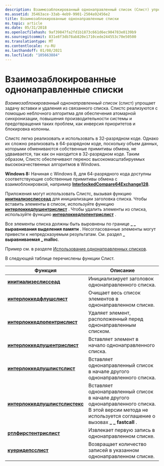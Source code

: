 ```yaml
---
description: Взаимозаблокированный однонаправленный список (Слист) упрощает задачу вставки и удаления из связанного списка.
ms.assetid: 35463ace-33ab-4eb9-9901-2504a92456e2
title: Взаимозаблокированные однонаправленные списки
ms.topic: article
ms.date: 05/31/2018
ms.openlocfilehash: 9af39847fa2fd1b1873c661d6ec904783e0139b9
ms.sourcegitcommit: 831e8f3db78ab820e1710cede244553c70e50500
ms.translationtype: MT
ms.contentlocale: ru-RU
ms.lasthandoff: 01/08/2021
ms.locfileid: "105663884"
---
```

# <a name="interlocked-singly-linked-lists"></a>Взаимозаблокированные однонаправленные списки

*Взаимозаблокированный однонаправленный список* (слист) упрощает задачу вставки и удаления из связанного списка. Слистс реализуются с помощью неблочного алгоритма для обеспечения атомарной синхронизации, повышения производительности системы и предотвращения таких проблем, как инверсия приоритетов и блокировка колонны.

Слистс легко реализовать и использовать в 32-разрядном коде. Однако их сложно реализовать в 64-разрядном коде, поскольку объем данных, которыми обмениваются собственные примитивы обмена, не удваивается, так как он находится в 32-разрядном коде. Таким образом, Слистс обеспечивают перенос высокомасштабируемых высококачественных алгоритмов в Windows.

**Windows 8:** Начиная с Windows 8, для 64-разрядного кода доступны соответствующие собственные примитивы обмена с взаимоблокировкой, например [**InterlockedCompare64Exchange128**](/previous-versions/windows/desktop/legacy/ms683553(v=vs.85)).

Приложения могут использовать Слистс, вызывая функцию [**инитиализеслиссеад**](/windows/win32/api/interlockedapi/nf-interlockedapi-initializeslisthead) для инициализации заголовка списка. Чтобы вставить элементы в список, используйте функцию [**интерлоккедпушентрислист**](/windows/win32/api/interlockedapi/nf-interlockedapi-interlockedpushentryslist) . Чтобы удалить элементы из списка, используйте функцию [**интерлоккедпопентрислист**](/windows/win32/api/interlockedapi/nf-interlockedapi-interlockedpopentryslist) .

Все элементы списка должны быть выровнены по границе **\_ \_ выравнивания выделения памяти** . Несогласованные элементы могут привести к непредсказуемым результатам. См. раздел **\_ выравниваемая \_ malloc**.

Пример см. в разделе [Использование однонаправленных списков](using-singly-linked-lists.md).

В следующей таблице перечислены функции Слист.



| Функция                                                         | Описание                                                                                                                                               |
|------------------------------------------------------------------|-----------------------------------------------------------------------------------------------------------------------------------------------------------|
| [**инитиализеслиссеад**](/windows/win32/api/interlockedapi/nf-interlockedapi-initializeslisthead)               | Инициализирует заголовок однонаправленного списка.                                                                                                             |
| [**интерлоккедфлушслист**](/windows/win32/api/interlockedapi/nf-interlockedapi-interlockedflushslist)           | Очищает весь список элементов в однонаправленном списке.                                                                                                 |
| [**интерлоккедпопентрислист**](/windows/win32/api/interlockedapi/nf-interlockedapi-interlockedpopentryslist)     | Удаляет элемент, расположенный перед однонаправленным списком.                                                                                                   |
| [**интерлоккедпушентрислист**](/windows/win32/api/interlockedapi/nf-interlockedapi-interlockedpushentryslist)   | Вставляет элемент в начало однонаправленного списка.                                                                                                     |
| [**интерлоккедпушлистслист**](/previous-versions/windows/desktop/legacy/hh448545(v=vs.85))     | Вставляет однонаправленный список в начале другого однонаправленного списка.                                                                                  |
| [**интерлоккедпушлистслистекс**](/windows/desktop/api/interlockedapi/nf-interlockedapi-interlockedpushlistslistex) | Вставляет однонаправленный список в начале другого однонаправленного списка. В этой версии метода не используется соглашение о вызовах **\_ \_ fastcall** . |
| [**ртлфирстентрислист**](/windows/desktop/api/WinNT/nf-winnt-rtlfirstentryslist)                 | Извлекает первую запись в однонаправленном списке.                                                                                                        |
| [**куеридепсслист**](/windows/win32/api/interlockedapi/nf-interlockedapi-querydepthslist)                       | Возвращает количество записей в указанном однонаправленном списке.                                                                                      |



 

 

 
